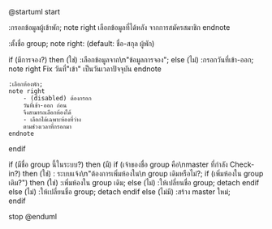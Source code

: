 @startuml
start

:กรอกข้อมูลผู้เข้าพัก;
note right 
    เลือกข้อมูลที่ได้หลัง
    จากการสมัครสมาชิก
endnote

:ตั้งชื่อ group;
note right: (default: ชื่อ-สกุล ผู้พัก)

if (มีการจอง?) then (ใช่)
    :เลือกข้อมูลจาก\n"ข้อมูลการจอง";
else (ไม่)
    :กรอกวันที่เข้า-ออก;
    note right
        Fix วันที่"เข้า"
        เป็นวันเวลาปัจจุบัน
    endnote

    :เลือกห้องพัก;
    note right
        - (disabled) ต้องกรอก
        วันที่เข้า-ออก ก่อน
        จึงสามารถเลือกห้องได้
        - เลือกได้เฉพาะห้องที่ว่าง
        ตามช่วงเวลาที่กรอกมา
    endnote

endif
  
if (มีชื่อ group นี้ในระบบ?) then (มี)
    if (เจ้าของชื่อ group คือ\nmaster ที่กำลัง Check-in?) then (ใช่)
        :         ระบบแจ้ง\n"ต้องการเพิ่มห้องใน\n group เดิมหรือไม่?;
        if (เพิ่มห้องใน group เดิม?") then (ใช่)
        :เพิ่มห้องใน group เดิม;
        else (ไม่)
            :ให้เปลี่ยนชื่อ group;
            detach
        endif
    else (ไม่)
        :ให้เปลี่ยนชื่อ group;
        detach
    endif
else (ไม่มี)
    :สร้าง master ใหม่;    
endif

stop
@enduml